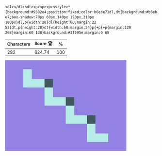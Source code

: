 `<dl></dl><dt><p><p><p><style>*{background:#9382e4;position:fixed;color:b6ebe7}dl,dt{background:#b6ebe7;box-shadow:70px 60px,140px 120px,210px 180px}dl,p{width:28}dl{height:60;margin:22 52}dt,p{height:28}dt{width:68;margin:54}p{+p{+p{margin:120 208}margin:60 138}background:#3f595e;margin:0 68`

| Characters | Score 🏆 | %   |
| ---------- | -------- | --- |
| 292        | 624.74   | 100 |

![](/2025/Sep2025/30/20250930.png)
